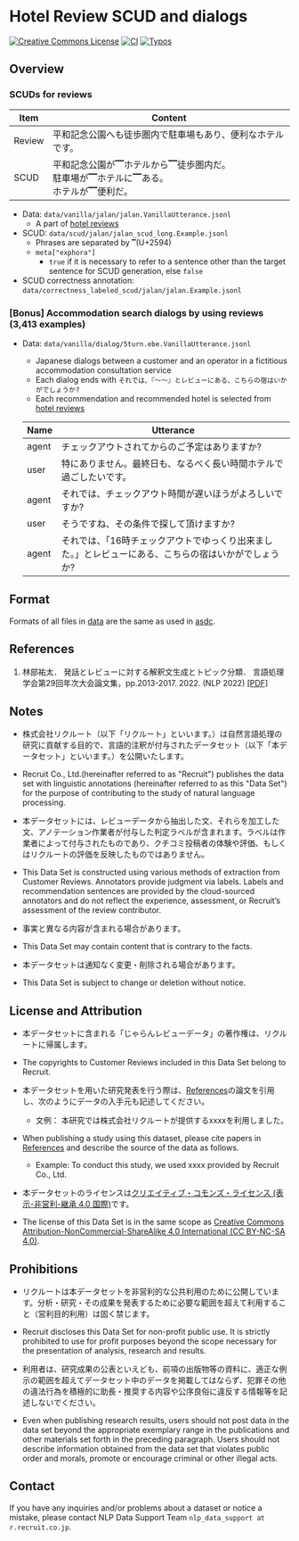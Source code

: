 
# Hotel Review SCUD and dialogs

<a rel="license" href="http://creativecommons.org/licenses/by-nc-sa/4.0/"><img alt="Creative Commons License" style="border-width:0" src="https://i.creativecommons.org/l/by-nc-sa/4.0/88x31.png" /></a>
[![CI](https://github.com/megagonlabs/hotel_review_scud/actions/workflows/ci.yml/badge.svg)](https://github.com/megagonlabs/hotel_review_scud/actions/workflows/ci.yml)
[![Typos](https://github.com/megagonlabs/hotel_review_scud/actions/workflows/typos.yml/badge.svg)](https://github.com/megagonlabs/hotel_review_scud/actions/workflows/typos.yml)

## Overview

### SCUDs for reviews

| Item | Content |
| --- | --- |
| Review |平和記念公園へも徒歩圏内で駐車場もあり、便利なホテルです。 |
| SCUD | 平和記念公園が▔ホテルから▔徒歩圏内だ。<br>駐車場が▔ホテルに▔ある。<br>ホテルが▔便利だ。 |

- Data: ``data/vanilla/jalan/jalan.VanillaUtterance.jsonl``
    - A part of [hotel reviews](https://github.com/megagonlabs/ebe-dataset)
- SCUD: ``data/scud/jalan/jalan_scud_long.Example.jsonl``
    - Phrases are separated by ``▔``(U+2594)
    - ``meta["exphora"]``
        - ``true`` if it is necessary to refer to a sentence other than the target sentence for SCUD generation, else ``false``
- SCUD correctness annotation: ``data/correctness_labeled_scud/jalan/jalan.Example.jsonl``

### \[Bonus\] Accommodation search dialogs by using reviews (3,413 examples)

- Data: ``data/vanilla/dialog/5turn.ebe.VanillaUtterance.jsonl``
    - Japanese dialogs between a customer and an operator in a fictitious accommodation consultation service
    - Each dialog ends with ``それでは、『〜〜』とレビューにある、こちらの宿はいかがでしょうか?``
    - Each recommendation and recommended hotel is selected from [hotel reviews](https://github.com/megagonlabs/ebe-dataset)

    | Name | Utterance |
    | --- | --- |
    | agent | チェックアウトされてからのご予定はありますか? |
    | user | 特にありません。最終日も、なるべく長い時間ホテルで過ごしたいです。|
    | agent | それでは、チェックアウト時間が遅いほうがよろしいですか? |
    | user | そうですね、その条件で探して頂けますか? |
    | agent | それでは、「16時チェックアウトでゆっくり出来ました。」とレビューにある、こちらの宿はいかがでしょうか? |

## Format

Formats of all files in [data](data) are the same as used in [asdc](https://github.com/megagonlabs/asdc).

## References

1. 林部祐太．
    発話とレビューに対する解釈文生成とトピック分類．
    言語処理学会第29回年次大会論文集，pp.2013-2017. 2022. (NLP 2022)
    [\[PDF\]](https://www.anlp.jp/proceedings/annual_meeting/2023/pdf_dir/P8-12.pdf)

## Notes

- 株式会社リクルート（以下「リクルート」といいます。）は自然言語処理の研究に貢献する目的で、言語的注釈が付与されたデータセット（以下「本データセット」といいます。）を公開いたします。
- Recruit Co., Ltd.(hereinafter referred to as "Recruit") publishes the data set with linguistic annotations (hereinafter referred to as this "Data Set") for the purpose of contributing to the study of natural language processing.

- 本データセットには、レビューデータから抽出した文、それらを加工した文、アノテーション作業者が付与した判定ラベルが含まれます。ラベルは作業者によって付与されたものであり、クチコミ投稿者の体験や評価、もしくはリクルートの評価を反映したものではありません。
- This Data Set is constructed using various methods of extraction from Customer Reviews. Annotators provide judgment via labels. Labels and recommendation sentences are provided by the cloud-sourced annotators and do not reflect the experience, assessment, or Recruit’s assessment of the review contributor.

- 事実と異なる内容が含まれる場合があります。
- This Data Set may contain content that is contrary to the facts.

- 本データセットは通知なく変更・削除される場合があります。
- This Data Set is subject to change or deletion without notice.

## License and Attribution

- 本データセットに含まれる「じゃらんレビューデータ」の著作権は、リクルートに帰属します。
- The copyrights to Customer Reviews included in this Data Set belong to Recruit.

- 本データセットを用いた研究発表を行う際は、[References](#references)の論文を引用し、次のようにデータの入手元も記述してください。
    - 文例： 本研究では株式会社リクルートが提供するxxxxを利用しました。
- When publishing a study using this dataset, please cite papers in [References](#references) and describe the source of the data as follows.
    - Example: To conduct this study, we used xxxx provided by Recruit Co., Ltd.

- 本データセットのライセンスは[クリエイティブ・コモンズ・ライセンス (表示-非営利-継承 4.0 国際)](https://creativecommons.org/licenses/by-nc-sa/4.0/)です。
- The license of this Data Set is in the same scope as [Creative Commons Attribution-NonCommercial-ShareAlike 4.0 International (CC BY-NC-SA 4.0)](https://creativecommons.org/licenses/by-nc-sa/4.0/).

## Prohibitions

- リクルートは本データセットを非営利的な公共利用のために公開しています。分析・研究・その成果を発表するために必要な範囲を超えて利用すること（営利目的利用）は固く禁じます。
- Recruit discloses this Data Set for non-profit public use. It is strictly prohibited to use for profit purposes beyond the scope necessary for the presentation of analysis, research and results.

- 利用者は、研究成果の公表といえども、前項の出版物等の資料に、適正な例示の範囲を超えてデータセット中のデータを掲載してはならず、犯罪その他の違法行為を積極的に助長・推奨する内容や公序良俗に違反する情報等を記述しないでください。
- Even when publishing research results, users should not post data in the data set beyond the appropriate exemplary range in the publications and other materials set forth in the preceding paragraph. Users should not describe information obtained from the data set that violates public order and morals, promote or encourage criminal or other illegal acts.

## Contact

If you have any inquiries and/or problems about a dataset or notice a mistake, please contact NLP Data Support Team ``nlp_data_support at r.recruit.co.jp``.
